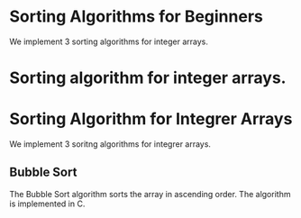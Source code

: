 # Sorting Algorithms for Beginners
We implement 3 sorting algorithms for integer arrays.

# Sorting algorithm for integer arrays.
# Sorting Algorithm for Integrer Arrays

We implement 3 soritng algorithms for integrer arrays.

## Bubble Sort
The Bubble Sort algorithm sorts the array in ascending order.
The algorithm is implemented in C.
